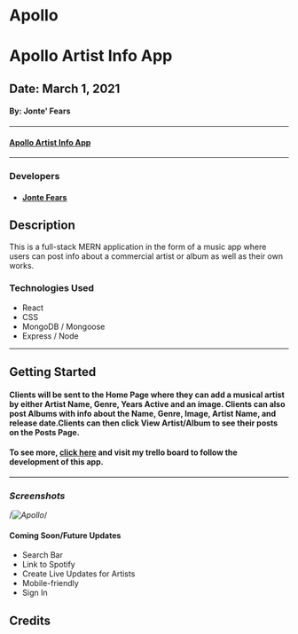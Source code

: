 # Apollo
# Apollo Artist Info App
## Date: March 1, 2021
#### By: Jonte' Fears

***

####  [Apollo Artist Info App](https://rocky-chamber-64313.herokuapp.com/)

***

### Developers

* ####  [Jonte Fears](https://github.com/JYoung554)



## Description
This is a full-stack MERN application in the form of a music app where users can post info about a commercial artist or album as well as their own works. 

### Technologies Used
* React
* CSS
* MongoDB / Mongoose
* Express / Node

***

## Getting Started

#### Clients will be sent to the Home Page where they can add a musical artist by either Artist Name, Genre, Years Active and an image. Clients can also post Albums with info about the Name, Genre, Image, Artist Name, and release date.Clients can then click View Artist/Album to see their posts on the Posts Page.

#### To see more, [click here](https://trello.com/b/IqrPXsEl/apollo) and visit my trello board to follow the development of this app.

***

### ***Screenshots***

/*![Apollo](Apollo.png)*/

#### Coming Soon/Future Updates

- Search Bar
- Link to Spotify
- Create Live Updates for Artists
- Mobile-friendly
- Sign In

## Credits

